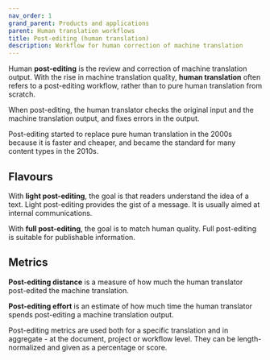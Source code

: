 ```yaml
---
nav_order: 1
grand_parent: Products and applications
parent: Human translation workflows
title: Post-editing (human translation)
description: Workflow for human correction of machine translation
---
```


Human **post-editing** is the review and correction of machine translation output. With the rise in machine translation quality, **human translation** often refers to a post-editing workflow, rather than to pure human translation from scratch.

When post-editing, the human translator checks the original input and the machine translation output, and fixes errors in the output.

Post-editing started to replace pure human translation in the 2000s because it is faster and cheaper, and became the standard for many content types in the 2010s.

## Flavours

With **light post-editing**, the goal is that readers understand the idea of a text. Light post-editing provides the gist of a message. It is usually aimed at internal communications.

With **full post-editing**, the goal is to match human quality. Full post-editing is suitable for publishable information.

## Metrics

**Post-editing distance** is a measure of how much the human translator post-edited the machine translation.

**Post-editing effort** is an estimate of how much time the human translator spends post-editing a machine translation output.

Post-editing metrics are used both for a specific translation and in aggregate - at the document, project or workflow level. They can be length-normalized and given as a percentage or score.
